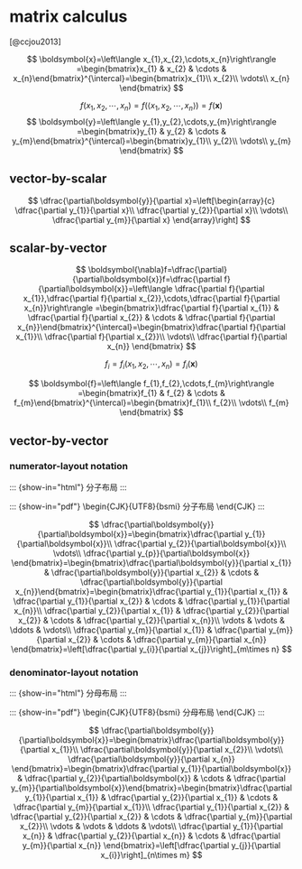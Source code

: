 # matrix calculus

[@ccjou2013]

$$
\boldsymbol{x}=\left\langle x_{1},x_{2},\cdots,x_{n}\right\rangle =\begin{bmatrix}x_{1} & x_{2} & \cdots & x_{n}\end{bmatrix}^{\intercal}=\begin{bmatrix}x_{1}\\
x_{2}\\
\vdots\\
x_{n}
\end{bmatrix}
$$

$$
f\left(x_{1},x_{2},\cdots,x_{n}\right)=f\left(\left\langle x_{1},x_{2},\cdots,x_{n}\right\rangle \right)=f\left(\boldsymbol{x}\right)
$$
$$
\boldsymbol{y}=\left\langle y_{1},y_{2},\cdots,y_{m}\right\rangle =\begin{bmatrix}y_{1} & y_{2} & \cdots & y_{m}\end{bmatrix}^{\intercal}=\begin{bmatrix}y_{1}\\
y_{2}\\
\vdots\\
y_{m}
\end{bmatrix}
$$

## vector-by-scalar

$$
\dfrac{\partial\boldsymbol{y}}{\partial x}=\left[\begin{array}{c}
\dfrac{\partial y_{1}}{\partial x}\\
\dfrac{\partial y_{2}}{\partial x}\\
\vdots\\
\dfrac{\partial y_{m}}{\partial x}
\end{array}\right]
$$

## scalar-by-vector

$$
\boldsymbol{\nabla}f=\dfrac{\partial}{\partial\boldsymbol{x}}f=\dfrac{\partial f}{\partial\boldsymbol{x}}=\left\langle \dfrac{\partial f}{\partial x_{1}},\dfrac{\partial f}{\partial x_{2}},\cdots,\dfrac{\partial f}{\partial x_{n}}\right\rangle =\begin{bmatrix}\dfrac{\partial f}{\partial x_{1}} & \dfrac{\partial f}{\partial x_{2}} & \cdots & \dfrac{\partial f}{\partial x_{n}}\end{bmatrix}^{\intercal}=\begin{bmatrix}\dfrac{\partial f}{\partial x_{1}}\\
\dfrac{\partial f}{\partial x_{2}}\\
\vdots\\
\dfrac{\partial f}{\partial x_{n}}
\end{bmatrix}
$$

$$
f_i = f_i\left(x_{1},x_{2},\cdots,x_{n}\right)=f_i\left(\boldsymbol{x}\right)
$$

$$
\boldsymbol{f}=\left\langle f_{1},f_{2},\cdots,f_{m}\right\rangle =\begin{bmatrix}f_{1} & f_{2} & \cdots & f_{m}\end{bmatrix}^{\intercal}=\begin{bmatrix}f_{1}\\
f_{2}\\
\vdots\\
f_{m}
\end{bmatrix}
$$

## vector-by-vector

### numerator-layout notation


::: {show-in="html"}
分子布局
:::

::: {show-in="pdf"}
\begin{CJK}{UTF8}{bsmi}
分子布局
\end{CJK}
:::

$$
\dfrac{\partial\boldsymbol{y}}{\partial\boldsymbol{x}}=\begin{bmatrix}\dfrac{\partial y_{1}}{\partial\boldsymbol{x}}\\
\dfrac{\partial y_{2}}{\partial\boldsymbol{x}}\\
\vdots\\
\dfrac{\partial y_{p}}{\partial\boldsymbol{x}}
\end{bmatrix}=\begin{bmatrix}\dfrac{\partial\boldsymbol{y}}{\partial x_{1}} & \dfrac{\partial\boldsymbol{y}}{\partial x_{2}} & \cdots & \dfrac{\partial\boldsymbol{y}}{\partial x_{n}}\end{bmatrix}=\begin{bmatrix}\dfrac{\partial y_{1}}{\partial x_{1}} & \dfrac{\partial y_{1}}{\partial x_{2}} & \cdots & \dfrac{\partial y_{1}}{\partial x_{n}}\\
\dfrac{\partial y_{2}}{\partial x_{1}} & \dfrac{\partial y_{2}}{\partial x_{2}} & \cdots & \dfrac{\partial y_{2}}{\partial x_{n}}\\
\vdots & \vdots & \ddots & \vdots\\
\dfrac{\partial y_{m}}{\partial x_{1}} & \dfrac{\partial y_{m}}{\partial x_{2}} & \cdots & \dfrac{\partial y_{m}}{\partial x_{n}}
\end{bmatrix}=\left[\dfrac{\partial y_{i}}{\partial x_{j}}\right]_{m\times n}
$$

### denominator-layout notation 

::: {show-in="html"}
分母布局
:::

::: {show-in="pdf"}
\begin{CJK}{UTF8}{bsmi}
分母布局
\end{CJK}
:::

$$
\dfrac{\partial\boldsymbol{y}}{\partial\boldsymbol{x}}=\begin{bmatrix}\dfrac{\partial\boldsymbol{y}}{\partial x_{1}}\\
\dfrac{\partial\boldsymbol{y}}{\partial x_{2}}\\
\vdots\\
\dfrac{\partial\boldsymbol{y}}{\partial x_{n}}
\end{bmatrix}=\begin{bmatrix}\dfrac{\partial y_{1}}{\partial\boldsymbol{x}} & \dfrac{\partial y_{2}}{\partial\boldsymbol{x}} & \cdots & \dfrac{\partial y_{m}}{\partial\boldsymbol{x}}\end{bmatrix}=\begin{bmatrix}\dfrac{\partial y_{1}}{\partial x_{1}} & \dfrac{\partial y_{2}}{\partial x_{1}} & \cdots & \dfrac{\partial y_{m}}{\partial x_{1}}\\
\dfrac{\partial y_{1}}{\partial x_{2}} & \dfrac{\partial y_{2}}{\partial x_{2}} & \cdots & \dfrac{\partial y_{m}}{\partial x_{2}}\\
\vdots & \vdots & \ddots & \vdots\\
\dfrac{\partial y_{1}}{\partial x_{n}} & \dfrac{\partial y_{2}}{\partial x_{n}} & \cdots & \dfrac{\partial y_{m}}{\partial x_{n}}
\end{bmatrix}=\left[\dfrac{\partial y_{j}}{\partial x_{i}}\right]_{n\times m}
$$
